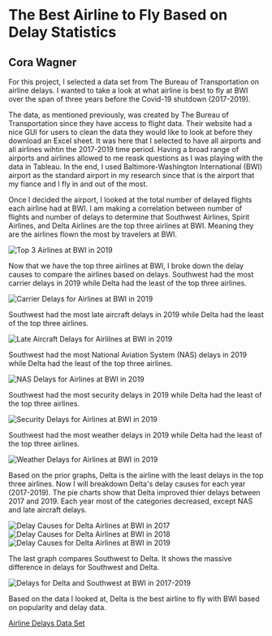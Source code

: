 # The Best Airline to Fly Based on Delay Statistics
## Cora Wagner

For this project, I selected a data set from The Bureau of Transportation on airline delays. I wanted to take a look at what airline is best to fly at BWI over the span of three years before the Covid-19 shutdown (2017-2019).

The data, as mentioned previously, was created by The Bureau of Transportation since they have access to flight data. Their website had a nice GUI for users to clean the data they would like to look at before they download an Excel sheet. It was here that I selected to have all airports and all airlines wihtin the 2017-2019 time period. Having a broad range of airports and airlines allowed to me reask questions as I was playing with the data in Tableau. In the end, I used Baltimore-Washington International (BWI) airport as the standard airport in my research since that is the airport that my fiance and I fly in and out of the most.

Once I decided the airport, I looked at the total number of delayed flights each airline had at BWI. I am making a correlation between number of flights and number of delays to determine that Southwest Airlines, Spirit Airlines, and Delta Airlines are the top three airlines at BWI. Meaning they are the airlines flown the most by travelers at BWI.

![Top 3 Airlines at BWI in 2019](graph1.png)

Now that we have the top three airlines at BWI, I broke down the delay causes to compare the airlines based on delays.
Southwest had the most carrier delays in 2019 while Delta had the least of the top three airlines.

![Carrier Delays for Airlines at BWI in 2019](graph2.png)

Southwest had the most late aircraft delays in 2019 while Delta had the least of the top three airlines.

![Late Aircraft Delays for Airlilnes at BWI in 2019](graph3.png)

Southwest had the most National Aviation System (NAS) delays in 2019 while Delta had the least of the top three airlines.

![NAS Delays for Airlines at BWI in 2019](graph4.png)

Southwest had the most security delays in 2019 while Delta had the least of the top three airlines.

![Security Delays for Airlines at BWI in 2019](graph5.png)

Southwest had the most weather delays in 2019 while Delta had the least of the top three airlines.

![Weather Delays for Airlines at BWI in 2019](graph6.png)

Based on the prior graphs, Delta is the airline with the least delays in the top three airlines. Now I will breakdown Delta's delay causes for each year (2017-2019).
The pie charts show that Delta improved thier delays between 2017 and 2019. Each year most of the categories decreased, except NAS and late aircraft delays.

![Delay Causes for Delta Airlines at BWI in 2017](graph7.png)
![Delay Causes for Delta Airlines at BWI in 2018](graph8.png)
![Delay Causes for Delta Airlines at BWI in 2019](graph9.png)

The last graph compares Southwest to Delta. It shows the massive difference in delays for Southwest and Delta.

![Delays for Delta and Southwest at BWI in 2017-2019](graph10.png)

Based on the data I looked at, Delta is the best airline to fly with BWI based on popularity and delay data.

[Airline Delays Data Set](https://www.transtats.bts.gov/OT_Delay/OT_DelayCause1.asp)

